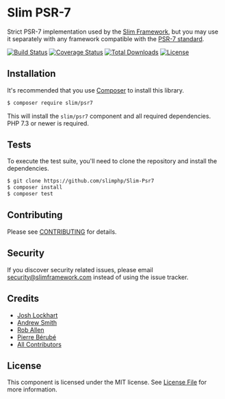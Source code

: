 # Slim PSR-7

Strict PSR-7 implementation used by the [Slim Framework](http://www.slimframework.com/), but you may use it
separately with any framework compatible with the [PSR-7 standard](https://www.php-fig.org/psr/psr-7/).

[![Build Status](https://github.com/slimphp/Slim-Psr7/workflows/Tests/badge.svg?branch=master)](https://github.com/slimphp/Slim-Psr7/actions?query=branch:master)
[![Coverage Status](https://coveralls.io/repos/github/slimphp/Slim-Psr7/badge.svg?branch=master)](https://coveralls.io/github/slimphp/Slim-Psr7?branch=master)
[![Total Downloads](https://poser.pugx.org/slim/psr7/downloads)](https://packagist.org/packages/slim/psr7)
[![License](https://poser.pugx.org/slim/psr7/license)](https://packagist.org/packages/slim/psr7)

## Installation

It's recommended that you use [Composer](https://getcomposer.org) to install 
this library.

```bash
$ composer require slim/psr7
```

This will install the `slim/psr7` component and all required dependencies.
PHP 7.3 or newer is required.

## Tests

To execute the test suite, you'll need to clone the repository and install the dependencies.

```bash
$ git clone https://github.com/slimphp/Slim-Psr7
$ composer install
$ composer test
```

## Contributing

Please see [CONTRIBUTING](CONTRIBUTING.md) for details.

## Security

If you discover security related issues, please email security@slimframework.com 
instead of using the issue tracker.

## Credits

- [Josh Lockhart](https://github.com/codeguy)
- [Andrew Smith](https://github.com/silentworks)
- [Rob Allen](https://github.com/akrabat)
- [Pierre Bérubé](https://github.com/l0gicgate)
- [All Contributors](../../contributors)

## License

This component is licensed under the MIT license. See [License File](LICENSE.md) 
for more information.
